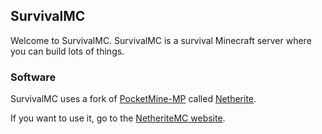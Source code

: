## SurvivalMC

Welcome to SurvivalMC. SurvivalMC is a survival Minecraft server where you can build lots of things.

### Software
SurvivalMC uses a fork of [PocketMine-MP](https://pmmp.io) called [Netherite](https://github.com/NetheriteMC/Netherite).

If you want to use it, go to the [NetheriteMC website](https://netheritemc.github.io).
